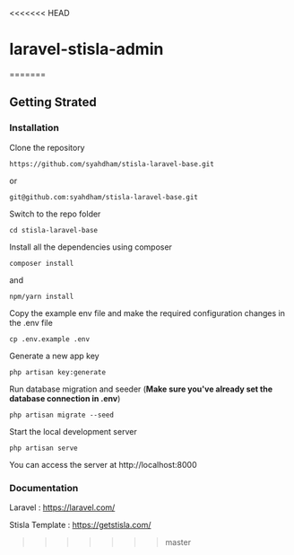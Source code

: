 <<<<<<< HEAD
# laravel-stisla-admin
=======
## Getting Strated

### Installation

Clone the repository

~~~
https://github.com/syahdham/stisla-laravel-base.git
~~~
or
~~~
git@github.com:syahdham/stisla-laravel-base.git
~~~

Switch to the repo folder

~~~
cd stisla-laravel-base
~~~

Install all the dependencies using composer

~~~
composer install
~~~
and
~~~
npm/yarn install
~~~

Copy the example env file and make the required configuration changes in the .env file

~~~
cp .env.example .env
~~~

Generate a new app key

~~~
php artisan key:generate
~~~

Run database migration and seeder (<b>Make sure you've already set the database connection in .env</b>)

~~~
php artisan migrate --seed
~~~

Start the local development server

~~~
php artisan serve
~~~

You can access the server at http://localhost:8000

### Documentation

Laravel : https://laravel.com/

Stisla Template : https://getstisla.com/





>>>>>>> master
